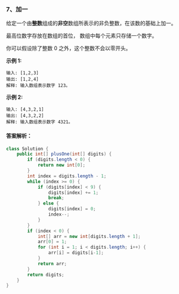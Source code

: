 ### 7、加一

给定一个由**整数**组成的**非空**数组所表示的非负整数，在该数的基础上加一。

最高位数字存放在数组的首位， 数组中每个元素只存储一个数字。

你可以假设除了整数 0 之外，这个整数不会以零开头。

**示例 1:**

```
输入: [1,2,3]
输出: [1,2,4]
解释: 输入数组表示数字 123。
```

**示例 2:**

```
输入: [4,3,2,1]
输出: [4,3,2,2]
解释: 输入数组表示数字 4321。
```

#### 答案解析：

```java
class Solution {
    public int[] plusOne(int[] digits) {
        if (digits.length < 0) {
            return new int[0];
        }
        int index = digits.length - 1;
        while (index >= 0) {
            if (digits[index] < 9) {
                digits[index] += 1;
                break;
            } else {
                digits[index] = 0;
                index--;
            }
        }
        if (index < 0) {
            int[] arr = new int[digits.length + 1];
            arr[0] = 1;
            for (int i = 1; i < digits.length; i++) {
                arr[i] = digits[i-1];
            }
            return arr;
        }
        return digits;
    }
}
```

